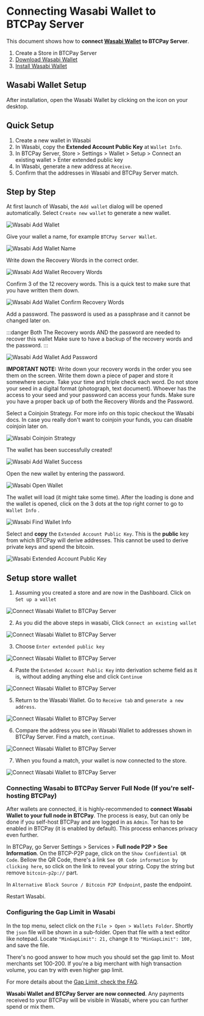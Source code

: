 # Connecting Wasabi Wallet to BTCPay Server

This document shows how to **connect [Wasabi Wallet](https://wasabiwallet.io/) to BTCPay Server**.

1. Create a Store in BTCPay Server
2. [Download Wasabi Wallet](https://wasabiwallet.io/#download)
3. [Install Wasabi Wallet](https://docs.wasabiwallet.io/using-wasabi/InstallPackage.html)

## Wasabi Wallet Setup

After installation, open the Wasabi Wallet by clicking on the icon on your desktop.

## Quick Setup

1. Create a new wallet in Wasabi
2. In Wasabi, copy the **Extended Account Public Key** at `Wallet Info`.
3. In BTCPay Server, Store > Settings > Wallet > Setup > Connect an existing wallet > Enter extended public key
4. In Wasabi, generate a new address at `Receive`.
5. Confirm that the addresses in Wasabi and BTCPay Server match.

## Step by Step

At first launch of Wasabi, the `Add wallet` dialog will be opened automatically.
Select `Create new wallet` to generate a new wallet.

![Wasabi Add Wallet](./img/Wasabi/WasabiAddWallet.png "Wasabi Add Wallet")

Give your wallet a name, for example `BTCPay Server Wallet`.

![Wasabi Add Wallet Name](./img/Wasabi/WasabiAddWalletWalletName.png "Wasabi Add Wallet Name")

Write down the Recovery Words in the correct order.

![Wasabi Add Wallet Recovery Words](./img/Wasabi/WasabiAddWalletRecoveryWords.png "Wasabi Add Wallet Recovery Words")

Confirm 3 of the 12 recovery words.
This is a quick test to make sure that you have written them down.

![Wasabi Add Wallet Confirm Recovery Words](./img/Wasabi/WasabiAddWalletConfirmRecoveryWords.png "Wasabi Add Wallet Confirm Recovery Words")

Add a password.
The password is used as a passphrase and it cannot be changed later on.

:::danger Both The Recovery words AND the password are needed to recover this wallet
Make sure to have a backup of the recovery words and the password. 
:::

![Wasabi Add Wallet Add Password](./img/Wasabi/WasabiAddWalletAddPassword.png "Wasabi Add Wallet Add Password")

**IMPORTANT NOTE:** Write down your recovery words in the order you see them on the screen. Write them down a piece of paper and store it somewhere secure. Take your time and triple check each word. Do not store your seed in a digital format (photograph, text document). Whoever has the access to your seed and your password can access your funds. Make sure you have a proper back up of both the Recovery Words and the Password.

Select a Coinjoin Strategy.
For more info on this topic checkout the Wasabi docs.
In case you really don't want to coinjoin your funds, you can disable coinjoin later on.

![Wasabi Coinjoin Strategy](./img/Wasabi/WasabiCoinjoinStrategy.png "Wasabi Coinjoin Strategy")

The wallet has been successfully created!

![Wasabi Add Wallet Success](./img/Wasabi/WasabiAddWalletSuccess.png "Wasabi Add Wallet Success")

Open the new wallet by entering the password.

![Wasabi Open Wallet](./img/Wasabi/WasabiOpenWallet.png "Wasabi Open Wallet")

The wallet will load (it might take some time).
After the loading is done and the wallet is opened, click on the 3 dots at the top right corner to go to `Wallet Info` .

![Wasabi Find Wallet Info](./img/Wasabi/WasabiFindWalletInfo.png "Wasabi Find Wallet Info")

Select and **copy** the `Extended Account Public Key`. This is the **public** key from which BTCPay will derive addresses. This cannot be used to derive private keys and spend the bitcoin.

![Wasabi Extended Account Public Key](./img/Wasabi/WasabiExtendedAccountPublicKey.png "Wasabi Extended Account Public Key")

## Setup store wallet

1. Assuming you created a store and are now in the Dashboard. Click on `Set up a wallet` 

![Connect Wasabi Wallet to BTCPay Server](./img/createwallet/storedashboard-create.jpg "Connect Wasabi Wallet to BTCPay Server")

2. As you did the above steps in wasabi, Click `Connect an existing wallet`

![Connect Wasabi Wallet to BTCPay Server](./img/createwallet/storedashboard-connect.jpg "Connect Wasabi Wallet to BTCPay Server")

3. Choose `Enter extended public key`

![Connect Wasabi Wallet to BTCPay Server](./img/createwallet/select-xpub.jpg "Connect Wasabi Wallet to BTCPay Server")

4. Paste the `Extended Account Public Key` into derivation scheme field as it is, without adding anything else and click `Continue`

![Connect Wasabi Wallet to BTCPay Server](./img/createwallet/xpub-form.jpg "Connect Wasabi Wallet to BTCPay Server")

5. Return to the Wasabi  Wallet. Go to `Receive tab` and `generate a new address`.

![Connect Wasabi Wallet to BTCPay Server](./img/Wasabi/WasabiWalletSetupBTCPay12.png "Connect Wasabi Wallet to BTCPay Server")

6. Compare the address you see in Wasabi Wallet to addresses shown in BTCPay Server. Find a match, `continue`.

![Connect Wasabi Wallet to BTCPay Server](./img/createwallet/compare-address.jpg "Connect Wasabi Wallet to BTCPay Server")

7. When you found a match, your wallet is now connected to the store. 

![Connect Wasabi Wallet to BTCPay Server](./img/createwallet/wallet-connected.jpg "Connect Wasabi Wallet to BTCPay Server")


### Connecting Wasabi to BTCPay Server Full Node (If you're self-hosting BTCPay)

After wallets are connected, it is highly-recommended to **connect Wasabi Wallet to your full node in BTCPay**. The process is easy, but can only be done if you self-host BTCPay and are logged in as `Admin`. Tor has to be enabled in BTCPay (it is enabled by default). This process enhances privacy even further.

In BTCPay, go Server Settings > Services > **Full node P2P > See Information**.
On the BTCP-P2P page, click on the `Show Confidential QR Code`. Bellow the QR Code, there's a link `See QR Code information by clicking here`, so click on the link to reveal your string. Copy the string but remove `bitcoin-p2p://` part.

In `Alternative Block Source / Bitcoin P2P Endpoint`, paste the endpoint.

Restart Wasabi.

### Configuring the Gap Limit in Wasabi

In the top menu, select click on the `File > Open > Wallets Folder`. Shortly the `json` file will be shown in a sub-folder. Open that file with a text editor like notepad.
Locate `"MinGapLimit": 21,` change it to `"MinGapLimit": 100,` and save the file.

There's no good answer to how much you should set the gap limit to. Most merchants set 100-200. If you're a big merchant with high transaction volume, you can try with even higher gap limit.

For more details about the [Gap Limit, check the FAQ](./FAQ/Wallet.md#missing-payments-in-my-software-or-hardware-wallet).

**Wasabi Wallet and BTCPay Server are now connected**. Any payments received to your BTCPay will be visible in Wasabi, where you can further spend or mix them.
